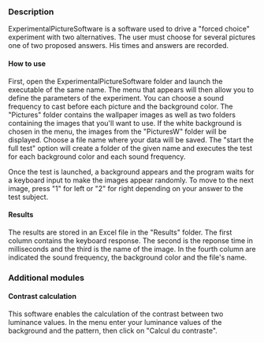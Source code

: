 
### Description

ExperimentalPictureSoftware is a software used to drive a "forced choice" experiment with two alternatives. The user must choose for several pictures one of two proposed answers. His times and answers are recorded.  


#### How to use

First, open the ExperimentalPictureSoftware folder and launch the executable of the same name.
The menu that appears will then allow you to define the parameters of the experiment. You can choose a sound frequency to cast before each picture and the background color. The "Pictures" folder contains the wallpaper images as well as two folders containing the images that you'll want to use. If the white background is chosen in the menu, the images from the "PicturesW" folder will be displayed. 
Choose a file name where your data will be saved. The "start the full test" option will create a folder of the given name and executes the test for each background color and each sound frequency.

Once the test is launched, a background appears and the program waits for a keyboard input to make the images appear randomly.
To move to the next image, press "1" for left or "2" for right depending on your answer to the test subject. 

#### Results

The results are stored in an Excel file in the "Results" folder. The first column contains the keyboard response. The second is the reponse time in milliseconds and the third is the name of the image. In the fourth column are indicated the sound frequency, the background color and the file's name. 


### Additional modules

#### Contrast calculation

This software enables the calculation of the contrast between two luminance values. In the menu enter your luminance values of the background and the pattern, then click on "Calcul du contraste".
